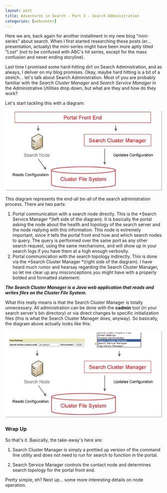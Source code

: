 ```yaml
---
layout: post
title: Adventures in Search - Part 3 - Search Administration
categories: [webcenter]
---
```


Here we are, back again for another installment in my new blog "mini-series" about search. When I first started researching these posts (er... presentation, actually) the mini-series might have been more aptly titled "Lost" (not to be confused with ABC's hit series, except for the mass confusion and never ending storyline).

Last time I promised some hard-hitting dirt on Search Administration, and as always, I deliver on my blog promises. Okay, maybe hard hitting is a bit of a stretch... let's talk about Search Administration. Most of you are probably familiar with the *Search Cluster Manager* and *Search Service Manager* in the Administrative Utilities drop down, but what are they and how do they work?

Let's start tackling this with a diagram:

![search_admin_1][1]

This diagram represents the end-all be-all of the search administration process. There are two parts:

1.  Portal communication with a search node directly. This is the *Search Service Manager *(left side of the diagram). It is basically the portal asking the node about the health and topology of the search server and the node replying with this information. This node is extremely important, since it tells the portal front end how and which search nodes to query. The query is performed over the same port as any other search request, using the same mechanisms, and will show up in your search logs if you have them at a high enough verbosity. 
2.  Portal communication with the search topology indirectly. This is done via the *Search Cluster Manager *(right side of the diagram). I have heard much rumor and hearsay regarding the Search Cluster Manager, so let me clear up any misconceptions you might have with a properly bolded and formatted statement:

***The Search Cluster Manager is a Java web application that reads and writes files on the Cluster File System.***

What this really means is that the Search Cluster Manager is totally unnecessary. All administration can be done with the **cadmin** tool (in your search server's bin directory) or via direct changes to specific initialization files (this is what the Search Cluster Manager does, anyway). So basically, the diagram above actually looks like this:

![search_admin_2][2]

### Wrap Up

So that's it. Basically, the take-away's here are:

1.  Search Cluster Manager is simply a prettied up version of the command line utility and does not need to run for search to function in the portal.

2.  Search Service Manager controls the contact node and determines search topology for the portal front end.

Pretty simple, eh? Next up... some more interesting details on node operation.

 [1]: /images/search_admin_1.jpg
 [2]: /images/search_admin_2.jpg  